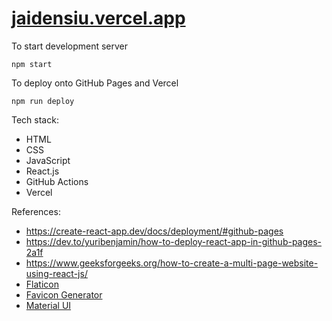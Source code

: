 # [jaidensiu.vercel.app](https://jaidensiu.vercel.app)

To start development server
```
npm start
```

To deploy onto GitHub Pages and Vercel
```
npm run deploy
```

Tech stack:
- HTML
- CSS
- JavaScript
- React.js
- GitHub Actions
- Vercel

References:
- https://create-react-app.dev/docs/deployment/#github-pages
- https://dev.to/yuribenjamin/how-to-deploy-react-app-in-github-pages-2a1f
- https://www.geeksforgeeks.org/how-to-create-a-multi-page-website-using-react-js/
- [Flaticon](https://www.flaticon.com/)
- [Favicon Generator](https://realfavicongenerator.net/)
- [Material UI](https://v4.mui.com/components/material-icons/)
